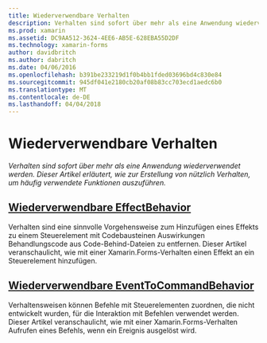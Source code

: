 ```yaml
---
title: Wiederverwendbare Verhalten
description: Verhalten sind sofort über mehr als eine Anwendung wiederverwendet werden. Dieser Artikel erläutert, wie zur Erstellung von nützlich Verhalten, um häufig verwendete Funktionen auszuführen.
ms.prod: xamarin
ms.assetid: DC9AA512-3624-4EE6-AB5E-628EBA55D2DF
ms.technology: xamarin-forms
author: davidbritch
ms.author: dabritch
ms.date: 04/06/2016
ms.openlocfilehash: b391be233219d1f0b4bb1fded03696bd4c830e84
ms.sourcegitcommit: 945df041e2180cb20af08b83cc703ecd1aedc6b0
ms.translationtype: MT
ms.contentlocale: de-DE
ms.lasthandoff: 04/04/2018
---
```

# <a name="reusable-behaviors"></a>Wiederverwendbare Verhalten

_Verhalten sind sofort über mehr als eine Anwendung wiederverwendet werden. Dieser Artikel erläutert, wie zur Erstellung von nützlich Verhalten, um häufig verwendete Funktionen auszuführen._

## <a name="reusable-effectbehavioreffect-behaviormd"></a>[Wiederverwendbare EffectBehavior](effect-behavior.md)

Verhalten sind eine sinnvolle Vorgehensweise zum Hinzufügen eines Effekts zu einem Steuerelement mit Codebausteinen Auswirkungen Behandlungscode aus Code-Behind-Dateien zu entfernen. Dieser Artikel veranschaulicht, wie mit einer Xamarin.Forms-Verhalten einen Effekt an ein Steuerelement hinzufügen.

## <a name="reusable-eventtocommandbehaviorevent-to-command-behaviormd"></a>[Wiederverwendbare EventToCommandBehavior](event-to-command-behavior.md)

Verhaltensweisen können Befehle mit Steuerelementen zuordnen, die nicht entwickelt wurden, für die Interaktion mit Befehlen verwendet werden. Dieser Artikel veranschaulicht, wie mit einer Xamarin.Forms-Verhalten Aufrufen eines Befehls, wenn ein Ereignis ausgelöst wird.

